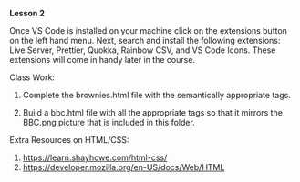 **Lesson 2**

Once VS Code is installed on your machine click on the extensions button on the left hand menu. Next, search and install the following extensions: Live Server, Prettier, Quokka, Rainbow CSV, and VS Code Icons. These extensions will come in handy later in the course.

Class Work:

1. Complete the brownies.html file with the semantically appropriate tags.

2. Build a bbc.html file with all the appropriate tags so that it mirrors the BBC.png picture that is included in this folder.

Extra Resources on HTML/CSS:

1. https://learn.shayhowe.com/html-css/
2. https://developer.mozilla.org/en-US/docs/Web/HTML
